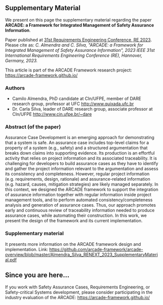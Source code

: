 ## Supplementary Material

We present on this page the supplementary material regarding the paper **ARCADE: a Framework for Integrated Management of Safety Assurance Information**.

Paper published at [31st Requirements Engineering Conference, RE 2023](https://conf.researchr.org/home/RE-2023). Please cite as: *C. Almendra and C. Silva, "ARCADE: a Framework for Integrated Management of Safety Assurance Information", 2023 IEEE 31st International Requirements Engineering Conference (RE), Hannover, Germany, 2023.*

This article is part of the ARCADE Framework research project: <https://arcade-framework.github.io/>

### Authors

- Camilo Almendra, PhD candidate at CIn/UFPE, member of DARE research group, professor at UFC <http://www.quixada.ufc.br>
- Dr. Carla Silva, leader of DARE research group, associate professor at CIn/UFPE <http://www.cin.ufpe.br/~dare> 

### Abstract (of the paper)

Assurance Case Development is an emerging approach for demonstrating that a system is safe. An assurance case includes top-level claims for a property of a system (e.g., safety) and a structured argumentation that breaks down claims into supporting evidence. Its production is an effortful activity that relies on project information and its associated traceability. It is challenging for developers to build assurance cases as they have to identify and gather the project information relevant to the argumentation and assess its consistency and completeness. However, regular project information (e.g. requirements, design, rationale) and assurance-related information (e.g. hazard, causes, mitigation strategies) are likely managed separately. In this context, we designed the ARCADE framework to support the integration of assurance information together with regular information inside project management tools, and to perform automated consistency/completeness analysis and generation of assurance cases. Thus, our approach promotes early and continuous review of traceability information needed to produce assurance cases, while automating their construction. In this work, we present the design of the framework and its current implementation.

### Supplementary material

It presents more information on the ARCADE framework design and implementation. Link: <https://github.com/arcade-framework/arcade-overview/blob/master/Almendra_Silva_RENEXT_2023_SupplementaryMaterial.pdf>

## Since you are here...

If you work with Safety Assurance Cases, Requirements Engineering, or Safety-critical Systems development, please consider participating in the industry evaluation of the ARCADE: <https://arcade-framework.github.io/>

